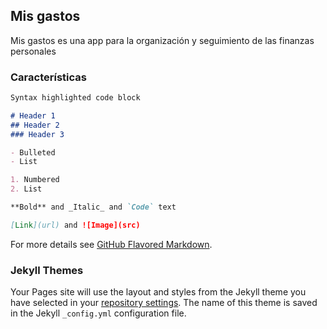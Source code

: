 ## Mis gastos

Mis gastos es una app para la organización y seguimiento de las finanzas personales

### Características

```markdown
Syntax highlighted code block

# Header 1
## Header 2
### Header 3

- Bulleted
- List

1. Numbered
2. List

**Bold** and _Italic_ and `Code` text

[Link](url) and ![Image](src)
```

For more details see [GitHub Flavored Markdown](https://guides.github.com/features/mastering-markdown/).

### Jekyll Themes

Your Pages site will use the layout and styles from the Jekyll theme you have selected in your [repository settings](https://github.com/gabii998/ControlgastosWeb/settings). The name of this theme is saved in the Jekyll `_config.yml` configuration file.
